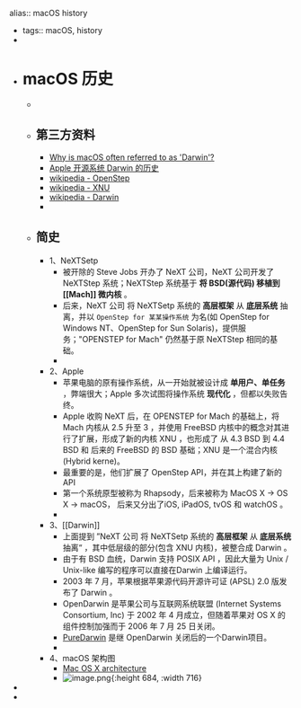 alias:: macOS history

- tags:: macOS, history
-
- # macOS 历史
	-
	- ## 第三方资料
		- [Why is macOS often referred to as 'Darwin'?](https://apple.stackexchange.com/questions/401832/why-is-macos-often-referred-to-as-darwin)
		- [Apple 开源系统 Darwin 的历史](https://zhuanlan.zhihu.com/p/436752408)
		- [wikipedia - OpenStep](https://en.wikipedia.org/wiki/OpenStep)
		- [wikipedia - XNU](https://en.wikipedia.org/wiki/XNU)
		- [wikipedia - Darwin](https://en.wikipedia.org/wiki/Darwin_(operating_system))
		-
	- ## 简史
		- 1、NeXTSetp
			- 被开除的 Steve Jobs 开办了 NeXT 公司，NeXT 公司开发了 NeXTStep 系统；NeXTStep 系统基于 **将 BSD(源代码) 移植到 [[Mach]] 微内核** 。
			- 后来，NeXT 公司 将 NeXTSetp 系统的 **高层框架** 从 **底层系统** 抽离，并以 `OpenStep for 某某操作系统` 为名(如 OpenStep for Windows NT、OpenStep for Sun Solaris)，提供服务；"OPENSTEP for Mach" 仍然基于原 NeXTStep 相同的基础。
			-
		- 2、Apple
			- 苹果电脑的原有操作系统，从一开始就被设计成 **单用户、单任务** ，弊端很大；Apple 多次试图将操作系统 **现代化** ，但都以失败告终。
			- Apple 收购 NeXT 后，在 OPENSTEP for Mach 的基础上，将 Mach 内核从 2.5 升至 3 ，并使用 FreeBSD 内核中的概念对其进行了扩展，形成了新的内核 XNU ，也形成了 从 4.3 BSD 到 4.4 BSD 和 后来的 FreeBSD 的 BSD 基础；XNU 是一个混合内核 (Hybrid kerne)。
			- 最重要的是，他们扩展了 OpenStep API，并在其上构建了新的 API
			- 第一个系统原型被称为 Rhapsody，后来被称为 MacOS X -> OS X -> macOS， 后来又分出了iOS, iPadOS, tvOS 和 watchOS 。
			-
		- 3、[[Darwin]]
			- 上面提到 ”NeXT 公司 将 NeXTSetp 系统的 **高层框架** 从 **底层系统** 抽离“ ，其中低层级的部分(包含 XNU 内核)，被整合成 Darwin 。
			- 由于有 BSD 血统，Darwin 支持 POSIX API ，因此大量为 Unix / Unix-like 编写的程序可以直接在Darwin 上编译运行。
			- 2003 年 7 月，苹果根据苹果源代码开源许可证 (APSL) 2.0 版发布了 Darwin 。
			- OpenDarwin 是苹果公司与互联网系统联盟 (Internet Systems Consortium, Inc) 于 2002 年 4 月成立，但随着苹果对 OS X 的组件控制加强而于 2006 年 7 月 25 日关闭。
			- [PureDarwin](http://www.puredarwin.org/) 是继 OpenDarwin 关闭后的一个Darwin项目。
			-
		- 4、macOS 架构图
			- [Mac OS X architecture](https://commons.wikimedia.org/wiki/File:Diagram_of_Mac_OS_X_architecture.svg)
			- ![image.png](../assets/image_1683054224400_0.png){:height 684, :width 716}
-
-